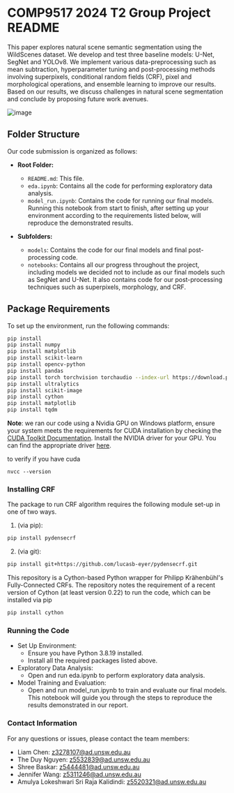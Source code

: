# COMP9517 2024 T2 Group Project README

This paper explores natural scene semantic segmentation using the WildScenes dataset. We develop and test three baseline models: U-Net, SegNet and YOLOv8. We implement various data-preprocessing such as mean subtraction, hyperparameter tuning and post-processing methods involving superpixels, conditional random fields (CRF), pixel and morphological operations, and ensemble learning to improve our results. Based on our results, we discuss challenges in natural scene segmentation and conclude by proposing future work avenues.

![image](https://github.com/user-attachments/assets/43572984-2aec-409d-8c36-d557afb1de49)


## Folder Structure
Our code submission is organized as follows:

- **Root Folder:**
  - `README.md`: This file.
  - `eda.ipynb`: Contains all the code for performing exploratory data analysis.
  - `model_run.ipynb`: Contains the code for running our final models. Running this notebook from start to finish, after setting up your environment according to the requirements listed below, will reproduce the demonstrated results.

- **Subfolders:**
  - `models`: Contains the code for our final models and final post-processing code.
  - `notebooks`: Contains all our progress throughout the project, including models we decided not to include as our final models such as SegNet and U-Net. It also contains code for our post-processing techniques such as superpixels, morphology, and CRF.

## Package Requirements

To set up the environment, run the following commands:

```bash
pip install 
pip install numpy
pip install matplotlib
pip install scikit-learn
pip install opencv-python
pip install pandas
pip install torch torchvision torchaudio --index-url https://download.pytorch.org/whl/cu118
pip install ultralytics
pip install scikit-image
pip install cython
pip install matplotlib
pip install tqdm
```

**Note**: we ran our code using a Nvidia GPU on Windows platform, ensure your system meets the requirements for CUDA installation by checking the [CUDA Toolkit Documentation]([url](https://docs.nvidia.com/cuda/cuda-installation-guide-linux/index.html)). Install the NVIDIA driver for your GPU. You can find the appropriate driver [here]([url](https://www.nvidia.com/Download/index.aspx)).

to verify if you have cuda
```
nvcc --version
```

### Installing CRF
The package to run CRF algorithm requires the following module set-up in one of two ways.
1. (via pip): 
```bash
pip install pydensecrf
```
2. (via git):
```bash
pip install git+https://github.com/lucasb-eyer/pydensecrf.git
```

This repository is a Cython-based Python wrapper for Philipp Krähenbühl's Fully-Connected CRFs. The repository notes the requirement of a recent version of Cython (at least version 0.22) to run the code, which can be installed via pip
```bash
pip install cython
```

### Running the Code
- Set Up Environment:
  - Ensure you have Python 3.8.19 installed.
  - Install all the required packages listed above.
- Exploratory Data Analysis:
  - Open and run eda.ipynb to perform exploratory data analysis.
- Model Training and Evaluation:
  - Open and run model_run.ipynb to train and evaluate our final models. This notebook will guide you through the steps to reproduce the results demonstrated in our report.

### Contact Information
For any questions or issues, please contact the team members:
* Liam Chen: z3278107@ad.unsw.edu.au
* The Duy Nguyen: z5532839@ad.unsw.edu.au
* Shree Baskar: z5444481@ad.unsw.edu.au
* Jennifer Wang: z5311246@ad.unsw.edu.au
* Amulya Lokeshwari Sri Raja Kalidindi: z5520321@ad.unsw.edu.au
